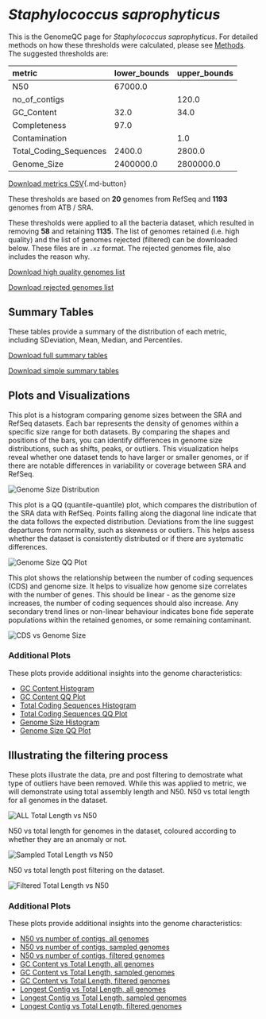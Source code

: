 # *Staphylococcus saprophyticus*

This is the GenomeQC page for *Staphylococcus saprophyticus*. For detailed methods on how these thresholds were calculated, please see [Methods](../../methods.md).
The suggested thresholds are: 

| metric                 | lower_bounds   | upper_bounds   |
|:-----------------------|:---------------|:---------------|
| N50                    | 67000.0        |                |
| no_of_contigs          |                | 120.0          |
| GC_Content             | 32.0           | 34.0           |
| Completeness           | 97.0           |                |
| Contamination          |                | 1.0            |
| Total_Coding_Sequences | 2400.0         | 2800.0         |
| Genome_Size            | 2400000.0      | 2800000.0      |

[Download metrics CSV](Staphylococcus_saprophyticus_metrics.csv){.md-button}


These thresholds are based on **20** genomes from RefSeq and **1193** genomes from ATB / SRA.

These thresholds were applied to all the bacteria dataset, which resulted in removing **58** and retaining **1135**.
The list of genomes retained (i.e. high quality) and the list of genomes rejected (filtered) can be downloaded below. These files are in `.xz` format. The rejected genomes file, also includes the reason why.

[Download high quality genomes list](Staphylococcus_saprophyticus_high_quality_genomes.csv.xz)


[Download rejected genomes list](Staphylococcus_saprophyticus_filtered_out_genomes.csv.xz)



## Summary Tables
These tables provide a summary of the distribution of each metric, including SDeviation, Mean, Median, and Percentiles.

[Download full summary tables](summary.csv)

[Download simple summary tables](selected_summary.csv)

## Plots and Visualizations

This plot is a histogram comparing genome sizes between the SRA and RefSeq datasets. Each bar represents the density of genomes within a specific size range for both datasets. By comparing the shapes and positions of the bars, you can identify differences in genome size distributions, such as shifts, peaks, or outliers. This visualization helps reveal whether one dataset tends to have larger or smaller genomes, or if there are notable differences in variability or coverage between SRA and RefSeq.

![Genome Size Distribution](Genome_Size_refseq_histogram_kde.png)

This plot is a QQ (quantile-quantile) plot, which compares the distribution of the SRA data with RefSeq. Points falling along the diagonal line indicate that the data follows the expected distribution. Deviations from the line suggest departures from normality, such as skewness or outliers. This helps assess whether the dataset is consistently distributed or if there are systematic differences.

![Genome Size QQ Plot](Genome_Size_refseq_qqplot.png)

This plot shows the relationship between the number of coding sequences (CDS) and genome size. It helps to visualize how genome size correlates with the number of genes. This should be linear - as the genome size increases, the number of coding sequences should also increase. Any secondary trend lines or non-linear behaviour indicates bone fide seperate populations within the retained genomes, or some remaining contaminant. 

![CDS vs Genome Size](Staphylococcus_saprophyticus_CDS_vs_Genome_Size.png)

### Additional Plots

These plots provide additional insights into the genome characteristics:

- [GC Content Histogram](GC_Content_refseq_histogram_kde.png)
- [GC Content QQ Plot](GC_Content_refseq_qqplot.png)
- [Total Coding Sequences Histogram](Total_Coding_Sequences_refseq_histogram_kde.png)
- [Total Coding Sequences QQ Plot](Total_Coding_Sequences_refseq_qqplot.png)
- [Genome Size Histogram](Genome_Size_refseq_histogram_kde.png)
- [Genome Size QQ Plot](Genome_Size_refseq_qqplot.png)
## Illustrating the filtering process
These plots illustrate the data, pre and post filtering to demostrate what type of outliers have been removed. While this was applied to metric, we will demonstrate using total assembly length and N50.
N50 vs total length for all genomes in the dataset.

![ALL Total Length vs N50](Staphylococcus_saprophyticus_all_total_length_N50.png)

N50 vs total length for genomes in the dataset, coloured according to whether they are an anomaly or not.

![Sampled Total Length vs N50](Staphylococcus_saprophyticus_sample_total_length_N50.png)

N50 vs total length post filtering on the dataset.

![Filtered Total Length vs N50](Staphylococcus_saprophyticus_filt_total_length_N50.png)

### Additional Plots

These plots provide additional insights into the genome characteristics:

- [N50 vs number of contigs, all genomes](Staphylococcus_saprophyticus_all_N50_number.png)
- [N50 vs number of contigs, sampled genomes](Staphylococcus_saprophyticus_sample_N50_number.png)
- [N50 vs number of contigs, filtered genomes](Staphylococcus_saprophyticus_filt_N50_number.png)
- [GC Content vs Total Length, all genomes](Staphylococcus_saprophyticus_all_total_length_GC_Content.png)
- [GC Content vs Total Length, sampled genomes](Staphylococcus_saprophyticus_sample_total_length_GC_Content.png)
- [GC Content vs Total Length, filtered genomes](Staphylococcus_saprophyticus_filt_total_length_GC_Content.png)
- [Longest Contig vs Total Length, all genomes](Staphylococcus_saprophyticus_all_total_length_longest.png)
- [Longest Contig vs Total Length, sampled genomes](Staphylococcus_saprophyticus_sample_total_length_longest.png)
- [Longest Contig vs Total Length, filtered genomes](Staphylococcus_saprophyticus_filt_total_length_longest.png)
